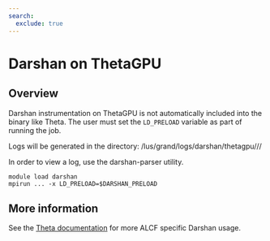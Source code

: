 ```yaml
---
search:
  exclude: true
---
```


# Darshan on ThetaGPU
## Overview
Darshan instrumentation on ThetaGPU is not automatically included into the binary like Theta. The user must set the ```LD_PRELOAD``` variable as part of running the job.

Logs will be generated in the directory: /lus/grand/logs/darshan/thetagpu/<YEAR>/<MONTH>/<DAY>

In order to view a log, use the darshan-parser utility.
```
module load darshan 
mpirun ... -x LD_PRELOAD=$DARSHAN_PRELOAD
```

## More information
See the [Theta documentation](../../theta/performance-tools/darshan.md) for more ALCF specific Darshan usage.  
  
  
